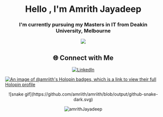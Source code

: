 <h1 align="center">Hello , I'm Amrith Jayadeep</h1>  
<h3 align="center">I'm currently pursuing my Masters in IT from Deakin University, Melbourne </h3>

<div align="center">
<img src="https://github-readme-stats.vercel.app/api?username=amriith&show_icons=true&show=reviews&theme=dark" />
</div>
<!-- Socials -->
<div align="center">
  
## 🌐 Connect with Me 
 [![LinkedIn](https://img.shields.io/badge/LinkedIn-%230077B5.svg?logo=linkedin&logoColor=white)](https://www.linkedin.com/in/amrith-jayadeep-672129211/)  
</div>

[![An image of @amriith's Holopin badges, which is a link to view their full Holopin profile](https://holopin.me/amriith)](https://holopin.io/@amriith)

<div align="center">
![snake gif](https://github.com/amriith/amriith/blob/output/github-snake-dark.svg)
</div>   

<p align="Center"> <img src="https://komarev.com/ghpvc/?username=amriith&label=Profile%20views&color=0e75b6&style=flat" alt="amrithJayadeep" /> </p>
